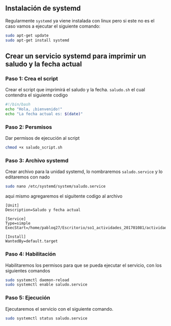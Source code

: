 ## Instalación de systemd
Regularmente `systemd` ya viene instalada con linux pero si este no es el caso vamos a ejecutar el siguiente comando:


```bash
sudo apt-get update
sudo apt-get install systemd
```
## Crear un servicio systemd para imprimir un saludo y la fecha actual

### Paso 1: Crea el script

Crear el script que imprimirá el saludo y la fecha. `saludo.sh` el cual contendra el siguiente codigo

```bash
#!/bin/bash
echo "Hola, ¡bienvenido!"
echo "La fecha actual es: $(date)"
```
### Paso 2: Persmisos
Dar permisos de ejecución al script

```bash
chmod +x saludo_script.sh
```

### Paso 3: Archivo systemd
Crear archivo para la unidad systemd, lo nombraremos  `saludo.service` y lo editaremos con nado
```bash
sudo nano /etc/systemd/system/saludo.service
```

aqui mismo agregaremos el siguitente codigo al archivo
```
[Unit]
Description=Saludo y fecha actual

[Service]
Type=simple
ExecStart=/home/pabloq27/Escritorio/so1_actividades_201701081/actividad4.sh

[Install]
WantedBy=default.target
```

### Paso 4: Habilitación
Habilitaremos los permisos para que se pueda ejecutar el servicio, con los siguientes comandos
```bash
sudo systemctl daemon-reload
sudo systemctl enable saludo.service
```

### Paso 5: Ejecución
Ejecutaremos el servicio con el siguiente comando.
```bash
sudo systemctl status saludo.service
```